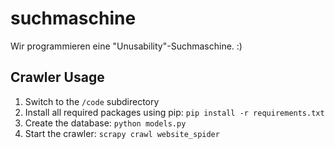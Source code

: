 # suchmaschine
Wir programmieren eine "Unusability"-Suchmaschine. :)



Crawler Usage
-------------
1. Switch to the `/code` subdirectory
2. Install all required packages using pip: `pip install -r requirements.txt`
3. Create the database: `python models.py`
4. Start the crawler: `scrapy crawl website_spider`

